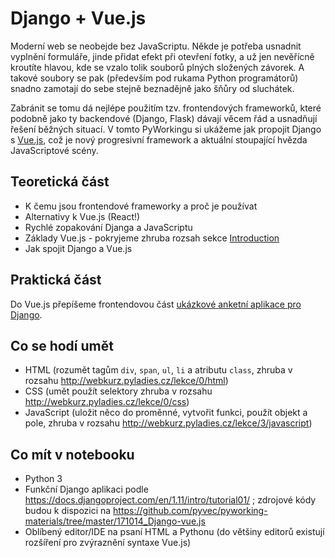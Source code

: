 # Django + Vue.js

Moderní web se neobejde bez JavaScriptu. Někde je potřeba usnadnit vyplnění formuláře, jinde přidat efekt při otevření fotky, a už jen nevěřícně kroutíte hlavou, kde se vzalo tolik souborů plných složených závorek. A takové soubory se pak (především pod rukama Python programátorů) snadno zamotají do sebe stejně beznadějně jako šňůry od sluchátek.

Zabránit se tomu dá nejlépe použitím tzv. frontendových frameworků, které podobně jako ty backendové (Django, Flask) dávají věcem řád a usnadňují řešení běžných situací. V tomto PyWorkingu si ukážeme jak propojit Django s [Vue.js](https://vuejs.org), což je nový progresivní framework a aktuální stoupající hvězda JavaScriptové scény.
## Teoretická část

* K čemu jsou frontendové frameworky a proč je používat
* Alternativy k Vue.js (React!)
* Rychlé zopakování Djanga a JavaScriptu
* Základy Vue.js - pokryjeme zhruba rozsah sekce [Introduction](https://vuejs.org/v2/guide/index.html)
* Jak spojit Django a Vue.js

## Praktická část

Do Vue.js přepíšeme frontendovou část [ukázkové anketní aplikace pro Django](https://docs.djangoproject.com/en/1.11/intro/tutorial01/).

## Co se hodí umět
* HTML (rozumět tagům `div`, `span`, `ul`, `li` a atributu `class`, zhruba v rozsahu http://webkurz.pyladies.cz/lekce/0/html)
* CSS (umět použít selektory zhruba v rozsahu http://webkurz.pyladies.cz/lekce/0/css)
* JavaScript (uložit něco do proměnné, vytvořit funkci, použít objekt a pole, zhruba v rozsahu http://webkurz.pyladies.cz/lekce/3/javascript)

## Co mít v notebooku
* Python 3
* Funkční Django aplikaci podle https://docs.djangoproject.com/en/1.11/intro/tutorial01/ ; zdrojové kódy budou k dispozici na https://github.com/pyvec/pyworking-materials/tree/master/171014_Django-vue.js
* Oblíbený editor/IDE na psaní HTML a Pythonu (do většiny editorů existují rozšíření pro zvýraznění syntaxe Vue.js)
